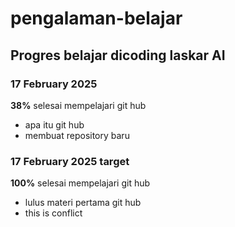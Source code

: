 # pengalaman-belajar
Progres belajar dicoding laskar AI
--
### 17 February 2025
**38%** selesai mempelajari git hub
- apa itu git hub
- membuat repository baru

### 17 February 2025 target 
**100%** selesai mempelajari git hub
- lulus materi pertama git hub
- this is conflict
